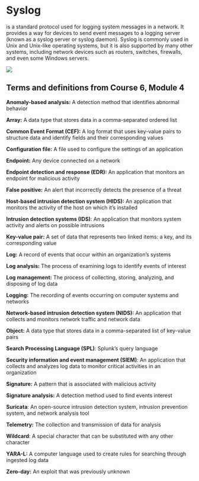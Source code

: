 # Syslog 
is a standard protocol used for logging system messages in a network. It provides a way for devices to send event messages to a logging server (known as a syslog server or syslog daemon). Syslog is commonly used in Unix and Unix-like operating systems, but it is also supported by many other systems, including network devices such as routers, switches, firewalls, and even some Windows servers.

![](https://i.imgur.com/ZJhvsB6.png)


## **Terms and definitions from Course 6, Module 4**

**Anomaly-based analysis:** A detection method that identifies abnormal behavior 

**Array:** A data type that stores data in a comma-separated ordered list

**Common Event Format (CEF):** A log format that uses key-value pairs to structure data and identify fields and their corresponding values

**Configuration file:** A file used to configure the settings of an application

**Endpoint:** Any device connected on a network

**Endpoint detection and response (EDR):** An application that monitors an endpoint for malicious activity

**False positive:** An alert that incorrectly detects the presence of a threat

**Host-based intrusion detection system (HIDS):** An application that monitors the activity of the host on which it’s installed 

**Intrusion detection systems (IDS)**: An application that monitors system activity and alerts on possible intrusions

**Key-value pair:** A set of data that represents two linked items: a key, and its corresponding value

**Log:** A record of events that occur within an organization’s systems

**Log analysis:** The process of examining logs to identify events of interest 

**Log management:** The process of collecting, storing, analyzing, and disposing of log data

**Logging:** The recording of events occurring on computer systems and networks

**Network-based intrusion detection system (NIDS):** An application that collects and monitors network traffic and network data

**Object:** A data type that stores data in a comma-separated list of key-value pairs

**Search Processing Language (SPL)**: Splunk’s query language

**Security information and event management (SIEM)**_:_ An application that collects and analyzes log data to monitor critical activities in an organization 

**Signature:** A pattern that is associated with malicious activity

**Signature analysis:** A detection method used to find events interest

**Suricata**: An open-source intrusion detection system, intrusion prevention system, and network analysis tool

**Telemetry:** The collection and transmission of data for analysis

**Wildcard**: A special character that can be substituted with any other character

**YARA-L:** A computer language used to create rules for searching through ingested log data

**Zero-day:** An exploit that was previously unknown